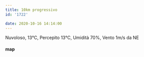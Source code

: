 ```yaml
---
title: 10km progressivo
id: '1722'

date: 2020-10-16 14:14:00
---
```


Nuvoloso, 13°C, Percepito 13°C, Umidità 70%, Vento 1m/s da NE

<!-- ![image](/images/2021/08/20201016-activity-map_hud9849d4130c5ebd5e24065504c91909b_94034_700x0_resize_box_3.png) -->

#### map
